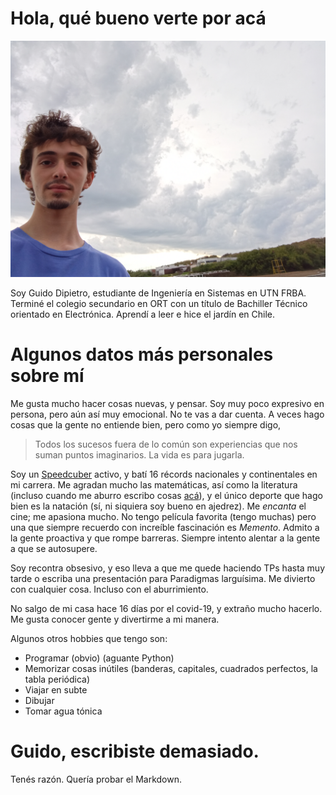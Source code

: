 # Hola, qué bueno verte por acá

![error, mucha facha para una foto](/IMG_20191208_183312.jpg)

Soy Guido Dipietro, estudiante de Ingeniería en Sistemas en UTN FRBA.
Terminé el colegio secundario en ORT con un título de Bachiller Técnico orientado en Electrónica.
Aprendí a leer e hice el jardín en Chile.

# Algunos datos más personales sobre mí

Me gusta mucho hacer cosas nuevas, y pensar.
Soy muy poco expresivo en persona, pero aún así muy emocional. No te vas a dar cuenta.
A veces hago cosas que la gente no entiende bien, pero como yo siempre digo,

> Todos los sucesos fuera de lo común son experiencias que nos suman puntos imaginarios. La vida es para jugarla.

Soy un [Speedcuber](https://www.worldcubeassociation.org/persons/2013DIPI01) activo, y batí 16 récords nacionales y continentales en mi carrera.
Me agradan mucho las matemáticas, así como la literatura (incluso cuando me aburro escribo cosas [acá](http://laspreguntasdeguido.blogspot.com/?m=1)), y el único deporte que hago bien es la natación (sí, ni siquiera soy bueno en ajedrez).
Me *encanta* el cine; me apasiona mucho. No tengo película favorita (tengo muchas) pero una que siempre recuerdo con increíble fascinación es _Memento_.
Admito a la gente proactiva y que rompe barreras. Siempre intento alentar a la gente a que se autosupere.

Soy recontra obsesivo, y eso lleva a que me quede haciendo TPs hasta muy tarde o escriba una presentación para Paradigmas larguísima.
Me divierto con cualquier cosa. Incluso con el aburrimiento.

No salgo de mi casa hace 16 días por el covid-19, y extraño mucho hacerlo.
Me gusta conocer gente y divertirme a mi manera.

Algunos otros hobbies que tengo son:
- Programar (obvio) (aguante Python)
- Memorizar cosas inútiles (banderas, capitales, cuadrados perfectos, la tabla periódica)
- Viajar en subte
- Dibujar
- Tomar agua tónica

# Guido, escribiste demasiado.
Tenés razón. Quería probar el Markdown.
